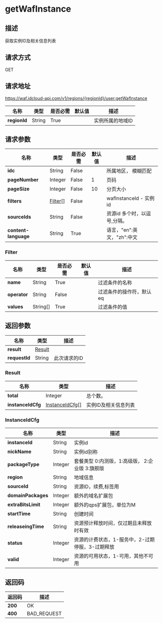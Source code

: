 # getWafInstance


## 描述
获取实例ID及相关信息列表

## 请求方式
GET

## 请求地址
https://waf.jdcloud-api.com/v1/regions/{regionId}/user:getWafInstance

|名称|类型|是否必需|默认值|描述|
|---|---|---|---|---|
|**regionId**|String|True| |实例所属的地域ID|

## 请求参数
|名称|类型|是否必需|默认值|描述|
|---|---|---|---|---|
|**idc**|String|False| |所属地区， 模糊匹配|
|**pageNumber**|Integer|False|1|页码|
|**pageSize**|Integer|False|10|分页大小|
|**filters**|[Filter[]](getwafinstance#filter)|False| |wafInstanceId - 实例id|
|**sourceIds**|String|False| |资源id 多个时，以逗号,分隔。|
|**content-language**|String|True| |语言，"en":英文，"zh":中文|

### <div id="filter">Filter</div>
|名称|类型|是否必需|默认值|描述|
|---|---|---|---|---|
|**name**|String|True| |过滤条件的名称|
|**operator**|String|False| |过滤条件的操作符，默认eq|
|**values**|String[]|True| |过滤条件的值|

## 返回参数
|名称|类型|描述|
|---|---|---|
|**result**|[Result](getwafinstance#result)| |
|**requestId**|String|此次请求的ID|

### <div id="result">Result</div>
|名称|类型|描述|
|---|---|---|
|**total**|Integer|总个数。|
|**instanceIdCfg**|[InstanceIdCfg[]](getwafinstance#instanceidcfg)|实例ID及相关信息列表|
### <div id="instanceidcfg">InstanceIdCfg</div>
|名称|类型|描述|
|---|---|---|
|**instanceId**|String|实例id|
|**nickName**|String|实例id别称|
|**packageType**|Integer|套餐类型 0:内测版，1:高级版， 2:企业版 3:旗舰版|
|**region**|String|地域信息|
|**sourceId**|String|资源ID，续费,标签用|
|**domainPackages**|Integer|额外的域名扩展包|
|**extraBitsLimit**|Integer|额外的qps扩展包，单位为M|
|**startTime**|String|创建时间|
|**releaseingTime**|String|资源预计释放时间，仅过期且未释放时有效|
|**status**|Integer|资源的计费状态，1-服务中，2-过期停服，3-过期释放|
|**valid**|Integer|资源的可用状态，1-可用，其他不可用|

## 返回码
|返回码|描述|
|---|---|
|**200**|OK|
|**400**|BAD_REQUEST|

